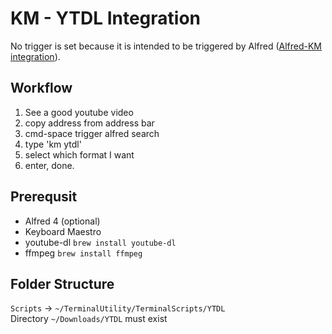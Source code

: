 # KM - YTDL Integration
No trigger is set because it is intended to be triggered by Alfred ([Alfred-KM integration](https://github.com/iansinnott/alfred-maestro)).

## Workflow
1. See a good youtube video
2. copy address from address bar
3. cmd-space trigger alfred search
4. type 'km ytdl'
5. select which format I want
6. enter, done.

## Prerequsit
- Alfred 4 (optional)
- Keyboard Maestro
- youtube-dl `brew install youtube-dl`
- ffmpeg `brew install ffmpeg`

## Folder Structure
`Scripts` -> `~/TerminalUtility/TerminalScripts/YTDL`  
Directory `~/Downloads/YTDL` must exist